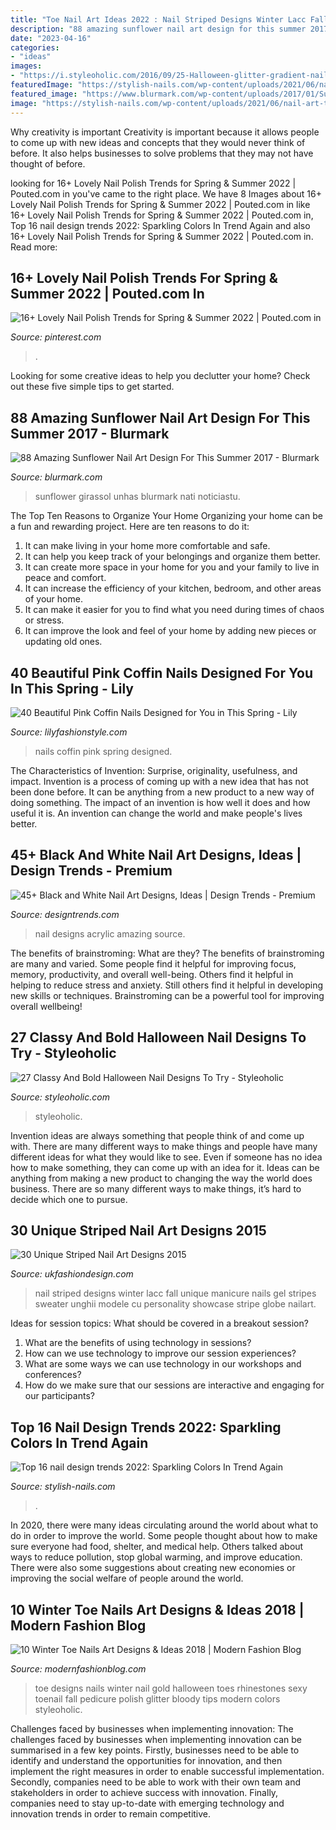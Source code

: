 ```yaml
---
title: "Toe Nail Art Ideas 2022 : Nail Striped Designs Winter Lacc Fall Unique Manicure Nails Gel Stripes Sweater Unghii Modele Cu Personality Showcase Stripe Globe Nailart"
description: "88 amazing sunflower nail art design for this summer 2017"
date: "2023-04-16"
categories:
- "ideas"
images:
- "https://i.styleoholic.com/2016/09/25-Halloween-glitter-gradient-nail-art-in-black-and-orange.jpg"
featuredImage: "https://stylish-nails.com/wp-content/uploads/2021/06/nail-art-trends-2022-660x400.jpg"
featured_image: "https://www.blurmark.com/wp-content/uploads/2017/01/Sunflower-on-glitter-base.jpg"
image: "https://stylish-nails.com/wp-content/uploads/2021/06/nail-art-trends-2022-660x400.jpg"
---
```



Why creativity is important
Creativity is important because it allows people to come up with new ideas and concepts that they would never think of before. It also helps businesses to solve problems that they may not have thought of before.

	

		
looking for 16+ Lovely Nail Polish Trends for Spring &amp; Summer 2022 | Pouted.com in you've came to the right place. We have 8 Images about 16+ Lovely Nail Polish Trends for Spring &amp; Summer 2022 | Pouted.com in like 16+ Lovely Nail Polish Trends for Spring &amp; Summer 2022 | Pouted.com in, Top 16 nail design trends 2022: Sparkling Colors In Trend Again and also 16+ Lovely Nail Polish Trends for Spring &amp; Summer 2022 | Pouted.com in. Read more:
		
    
## 16+ Lovely Nail Polish Trends For Spring &amp; Summer 2022 | Pouted.com In

<img loading=lazy src="https://i.pinimg.com/736x/dc/46/8e/dc468e3d8f9d36461e0b7ce908c70333.jpg" onerror="this.onerror=null;this.src='https://tse3.mm.bing.net/th?id=OIP.LWFrEvTH_JjgbJSfHW6COgHaJ4&amp;pid=15.1';" alt="16+ Lovely Nail Polish Trends for Spring &amp; Summer 2022 | Pouted.com in">

_Source: pinterest.com_

>. 

	

Looking for some creative ideas to help you declutter your home? Check out these five simple tips to get started.

    
## 88 Amazing Sunflower Nail Art Design For This Summer 2017 - Blurmark

<img loading=lazy src="https://www.blurmark.com/wp-content/uploads/2017/01/Sunflower-on-glitter-base.jpg" onerror="this.onerror=null;this.src='https://tse2.mm.bing.net/th?id=OIP.478CbLQZqeXI9fxYp0-lLgHaF7&amp;pid=15.1';" alt="88 Amazing Sunflower Nail Art Design For This Summer 2017 - Blurmark">

_Source: blurmark.com_

>sunflower girassol unhas blurmark nati noticiastu. 

	

The Top Ten Reasons to Organize Your Home
Organizing your home can be a fun and rewarding project. Here are ten reasons to do it: 
1. It can make living in your home more comfortable and safe.
2. It can help you keep track of your belongings and organize them better. 
3. It can create more space in your home for you and your family to live in peace and comfort. 
4. It can increase the efficiency of your kitchen, bedroom, and other areas of your home. 
5. It can make it easier for you to find what you need during times of chaos or stress. 
6. It can improve the look and feel of your home by adding new pieces or updating old ones. 

    
## 40 Beautiful Pink Coffin Nails Designed For You In This Spring - Lily

<img loading=lazy src="https://lilyfashionstyle.com/wp-content/uploads/2020/02/2-16.jpg" onerror="this.onerror=null;this.src='https://tse3.mm.bing.net/th?id=OIP.eAb9zD71oiVFamsubcN8mwHaKi&amp;pid=15.1';" alt="40 Beautiful Pink Coffin Nails Designed for You in This Spring - Lily">

_Source: lilyfashionstyle.com_

>nails coffin pink spring designed. 

	

The Characteristics of Invention: Surprise, originality, usefulness, and impact.
Invention is a process of coming up with a new idea that has not been done before. It can be anything from a new product to a new way of doing something. The impact of an invention is how well it does and how useful it is. An invention can change the world and make people's lives better.

    
## 45+ Black And White Nail Art Designs, Ideas | Design Trends - Premium

<img loading=lazy src="https://images.designtrends.com/wp-content/uploads/2015/10/05095947/Black-and-White-Acrylic-Dot-Nail-Designs.jpg" onerror="this.onerror=null;this.src='https://tse3.mm.bing.net/th?id=OIP.WEaMdTWPmpunkwKw9MQ0fgHaHa&amp;pid=15.1';" alt="45+ Black and White Nail Art Designs, Ideas | Design Trends - Premium">

_Source: designtrends.com_

>nail designs acrylic amazing source. 

	

The benefits of brainstroming: What are they?
The benefits of brainstroming are many and varied. Some people find it helpful for improving focus, memory, productivity, and overall well-being. Others find it helpful in helping to reduce stress and anxiety. Still others find it helpful in developing new skills or techniques. Brainstroming can be a powerful tool for improving overall wellbeing!

    
## 27 Classy And Bold Halloween Nail Designs To Try - Styleoholic

<img loading=lazy src="https://i.styleoholic.com/2016/09/25-Halloween-glitter-gradient-nail-art-in-black-and-orange.jpg" onerror="this.onerror=null;this.src='https://tse4.mm.bing.net/th?id=OIP.Twp0qkRUmoqKnFHwJxRh4gHaHa&amp;pid=15.1';" alt="27 Classy And Bold Halloween Nail Designs To Try - Styleoholic">

_Source: styleoholic.com_

>styleoholic. 

	

Invention ideas are always something that people think of and come up with. There are many different ways to make things and people have many different ideas for what they would like to see. Even if someone has no idea how to make something, they can come up with an idea for it. Ideas can be anything from making a new product to changing the way the world does business. There are so many different ways to make things, it’s hard to decide which one to pursue.

    
## 30 Unique Striped Nail Art Designs 2015

<img loading=lazy src="http://ukfashiondesign.com/wp-content/uploads/2015/03/Striped-Nail-Art-Designs-291.jpg" onerror="this.onerror=null;this.src='https://tse2.mm.bing.net/th?id=OIP.Clqn5LBa03JGirD0AtL-9AHaFk&amp;pid=15.1';" alt="30 Unique Striped Nail Art Designs 2015">

_Source: ukfashiondesign.com_

>nail striped designs winter lacc fall unique manicure nails gel stripes sweater unghii modele cu personality showcase stripe globe nailart. 

	

Ideas for session topics: What should be covered in a breakout session?
1. What are the benefits of using technology in sessions? 
2. How can we use technology to improve our session experiences? 
3. What are some ways we can use technology in our workshops and conferences? 
4. How do we make sure that our sessions are interactive and engaging for our participants?

    
## Top 16 Nail Design Trends 2022: Sparkling Colors In Trend Again

<img loading=lazy src="https://stylish-nails.com/wp-content/uploads/2021/06/nail-art-trends-2022-660x400.jpg" onerror="this.onerror=null;this.src='https://tse2.mm.bing.net/th?id=OIP.5_BbitslBIzktCI7sVO2hgHaEf&amp;pid=15.1';" alt="Top 16 nail design trends 2022: Sparkling Colors In Trend Again">

_Source: stylish-nails.com_

>. 

	

In 2020, there were many ideas circulating around the world about what to do in order to improve the world. Some people thought about how to make sure everyone had food, shelter, and medical help. Others talked about ways to reduce pollution, stop global warming, and improve education. There were also some suggestions about creating new economies or improving the social welfare of people around the world.

    
## 10 Winter Toe Nails Art Designs &amp; Ideas 2018 | Modern Fashion Blog

<img loading=lazy src="http://modernfashionblog.com/wp-content/uploads/2017/12/10-Winter-Toe-Nails-Art-Designs-Ideas-2018-7.gif" onerror="this.onerror=null;this.src='https://tse1.mm.bing.net/th?id=OIP.1mrxXQa10Q7dy3OSSh_k9wHaG9&amp;pid=15.1';" alt="10 Winter Toe Nails Art Designs &amp; Ideas 2018 | Modern Fashion Blog">

_Source: modernfashionblog.com_

>toe designs nails winter nail gold halloween toes rhinestones sexy toenail fall pedicure polish glitter bloody tips modern colors styleoholic. 

	

Challenges faced by businesses when implementing innovation:
The challenges faced by businesses when implementing innovation can be summarised in a few key points. Firstly, businesses need to be able to identify and understand the opportunities for innovation, and then implement the right measures in order to enable successful implementation. Secondly, companies need to be able to work with their own team and stakeholders in order to achieve success with innovation. Finally, companies need to stay up-to-date with emerging technology and innovation trends in order to remain competitive.

